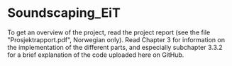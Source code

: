 # Soundscaping_EiT
To get an overview of the project, read the project report (see the file "Prosjektrapport.pdf", Norwegian only).
Read Chapter 3 for information on the implementation of the different parts, and especially subchapter 3.3.2 for
a brief explanation of the code uploaded here on GitHub.
